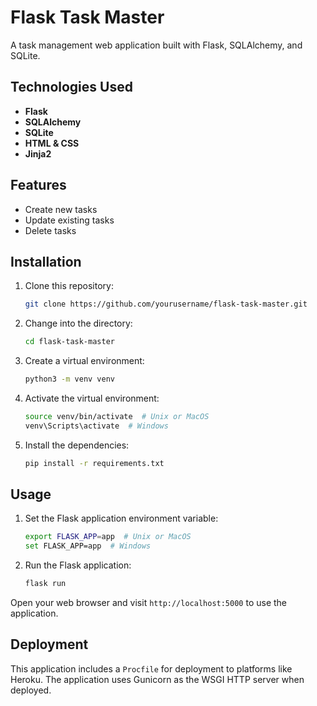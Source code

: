 # Flask Task Master

A task management web application built with Flask, SQLAlchemy, and SQLite.

## Technologies Used

- **Flask** 
- **SQLAlchemy**
- **SQLite**
- **HTML & CSS**
- **Jinja2**

## Features

- Create new tasks
- Update existing tasks
- Delete tasks

## Installation

1. Clone this repository:
    ```bash
    git clone https://github.com/yourusername/flask-task-master.git
    ```
2. Change into the directory:
    ```bash
    cd flask-task-master
    ```
3. Create a virtual environment:
    ```bash
    python3 -m venv venv
    ```
4. Activate the virtual environment:
    ```bash
    source venv/bin/activate  # Unix or MacOS
    venv\Scripts\activate  # Windows
    ```
5. Install the dependencies:
    ```bash
    pip install -r requirements.txt
    ```

## Usage

1. Set the Flask application environment variable:
    ```bash
    export FLASK_APP=app  # Unix or MacOS
    set FLASK_APP=app  # Windows
    ```
2. Run the Flask application:
    ```bash
    flask run
    ```

Open your web browser and visit `http://localhost:5000` to use the application.

## Deployment

This application includes a `Procfile` for deployment to platforms like Heroku. The application uses Gunicorn as the WSGI HTTP server when deployed.
